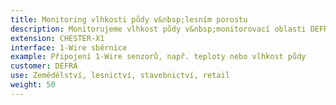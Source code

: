 ```yaml
---
title: Monitoring vlhkosti půdy v&nbsp;lesním porostu
description: Monitorujeme vlhkost půdy v&nbsp;monitorovací oblasti DEFRA. Jedná se o&nbsp;nasazení v&nbsp;lesním porostu v místě s nekvalitním signálem GSM a&nbsp;bez možnosti napájení ze sítě.
extension: CHESTER-X1
interface: 1-Wire sběrnice
example: Připojení 1-Wire senzorů, např. teploty nebo vlhkost půdy
customer: DEFRA
use: Zemědělství, lesnictví, stavebnictví, retail
weight: 50
---
```

